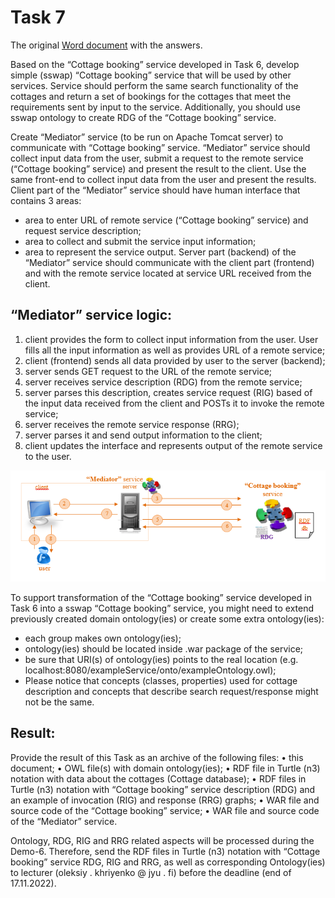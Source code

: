 # Task 7

The original [Word document](https://jyu-my.sharepoint.com/:w:/g/personal/borbely_jyu_fi/EXG4oGDyjf5MnrsHElIyMO4B1VQRI0ZHJ6fwSHLR0p4BBw?e=vAHXPe) with the answers.

Based on the “Cottage booking” service developed in Task 6, develop simple (sswap) “Cottage booking” service that will be used by other services. Service should perform the same search functionality of the cottages and return a set of bookings for the cottages that meet the requirements sent by input to the service. Additionally, you should use sswap ontology to create RDG of the “Cottage booking” service. 

Create “Mediator” service (to be run on Apache Tomcat server) to communicate with “Cottage booking” service. “Mediator” service should collect input data from the user, submit a request to the remote service (“Cottage booking” service) and present the result to the client. Use the same front-end to collect input data from the user and present the results.  
Client part of the “Mediator” service should have human interface that contains 3 areas:
*	area to enter URL of remote service (“Cottage booking” service) and request service description;
*	area to collect and submit the service input information;
*	area to represent the service output.
Server part (backend) of the “Mediator” service should communicate with the client part (frontend) and with the remote service located at service URL received from the client.

## “Mediator” service logic:

1.	client provides the form to collect input information from the user. User fills all the input information as well as provides URL of a remote service;
2.	client (frontend) sends all data provided by user to the server (backend);
3.	server sends GET request to the URL of the remote service;
4.	server receives service description (RDG) from the remote service;
5.	server parses this description, creates service request (RIG) based of the input data received from the client and POSTs it to invoke the remote service;
6.	server receives the remote service response (RRG);
7.	server parses it and send output information to the client;
8.	client updates the interface and represents output of the remote service to the user.

![Service logic](task7/task7.png)

To support transformation of the “Cottage booking” service developed in Task 6 into a sswap “Cottage booking” service, you might need to extend previously created domain ontology(ies) or create some extra ontology(ies):
*	each group makes own ontology(ies);
*	ontology(ies) should be located inside .war package of the service;
*	be sure that URI(s) of ontology(ies) points to the real location (e.g. localhost:8080/exampleService/onto/exampleOntology.owl);
*	Please notice that concepts (classes, properties) used for cottage description and concepts that describe search request/response might not be the same.

## Result:

Provide the result of this Task as an archive of the following files:
•	this document; 
•	OWL file(s) with domain ontology(ies);
•	RDF file in Turtle (n3) notation with data about the cottages (Cottage database);
•	RDF files in Turtle (n3) notation with “Cottage booking” service description (RDG) and an example of invocation (RIG) and response (RRG) graphs;
•	WAR file and source code of the “Cottage booking” service;
•	WAR file and source code of the “Mediator” service.

Ontology, RDG, RIG and RRG related aspects will be processed during the Demo-6. Therefore, send the RDF files in Turtle (n3) notation with “Cottage booking” service RDG, RIG and RRG, as well as corresponding Ontology(ies) to lecturer (oleksiy . khriyenko @ jyu . fi) before the deadline (end of 17.11.2022).
